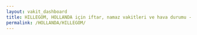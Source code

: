 ```yaml
---
layout: vakit_dashboard
title: HILLEGOM, HOLLANDA için iftar, namaz vakitleri ve hava durumu - ilçe/eyalet seç
permalink: /HOLLANDA/HILLEGOM/
---
```


<script type="text/javascript">
  var GLOBAL_COUNTRY = 'HOLLANDA';
  var GLOBAL_CITY = 'HILLEGOM';
  var GLOBAL_STATE = '';
  var lat = 72;
  var lon = 21;
</script>
